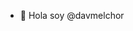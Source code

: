 - 👋 Hola soy @davmelchor

<!---
davmelchor/davmelchor is a ✨ special ✨ repository because its `README.md` (this file) appears on your GitHub profile.
You can click the Preview link to take a look at your changes.
--->
